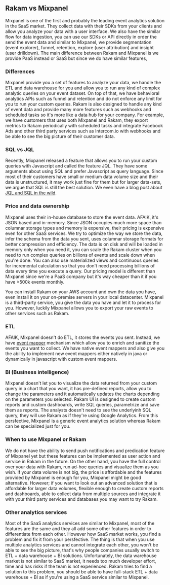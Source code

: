 ## Rakam vs Mixpanel

Mixpanel is one of the first and probably the leading event analytics solution in the SaaS market. 
They collect data with their SDKs from your clients and allow you analyze your data with a user interface. 
We also have the similar flow for data ingestion, you can use our SDKs or API directly in order the send the event data 
and similar to Mixpanel, we provide segmentation (event explorer), funnel, retention, explore (user attribution) and insight (user drilldown).
The main difference between Rakam and Mixpanel is we provide PaaS instead or SaaS but since we do have similar features,  

### Differences

Mixpanel provide you a set of features to analyze your data, we handle the ETL and data warehouse for you and allow you to run any kind of complex analytic queries on your event dataset. 
On top of that, we have behavioral analytics APIs such as funnel and retention and do not enforce any limit for you to run your custom queries.
Rakam is also designed to handle any kind of event data and provide many more features such as webhooks and scheduled tasks 
so it's more like a data hub for your company. 
For example, we have customers that uses both Mixpanel and Rakam, 
they export metrics to Rakam periodically with scheduled tasks and integrate 
Facebook Ads and other third party services such as Intercom.io with webhooks and be able to see the big picture of their customer data. 

### SQL vs JQL

Recently, Mixpanel released a feature that allows you to run your custom queries with Javascript and called the feature JQL. They have some arguments about using SQL and prefer Javascript as query language. Since most of their customers have small or medium data volume size and their data is unstructured, it may work just fine for them but for larger data-sets, we argue that SQL is still the best solution. We even have a blog post about [JQL and SQL in the wild](https://blog.rakam.io/why-sql-superior-for-analytic-queries-comparison-with-mixpanels-jql-ec9935f292bd).


### Price and data ownership
Mixpanel uses their in-house database to store the event data. AFAIK, it's JSON based and in-memory. Since JSON occupies much more space than columnar storage types and memory is expensive, their pricing is expensive even for other SaaS services. We try to optimize the way we store the data, infer the schema from the data you sent, uses columnar storage formats for better compression and efficiency. The data is on disk and will be loaded in memory only when you need it, you can scale the Rakam cluster when you need to run complex queries on billions of events and scale down when you're done. You can also use materialized views and continuous queries for incremental calculation so that you don't need processing billions of data every time you execute a query. Our pricing model is different than Mixpanel since we're a PaaS company but it's way cheaper than it if you have >500k events monthly.

You can install Rakam on your AWS account and own the data you have, even install it on your on-premise servers in your local datacenter. Mixpanel is a third-party service, you give the data you have and let it to process for you. However, luckily Mixpanel allows you to export your raw events to other services such as Rakam.

### ETL
AFAIK, Mixpanel doesn't do ETL, it stores the events you sent. Instead, we have [event mapper](/doc/buremba/rakam-wiki/master/Event-Mappers) mechanism which allow you to enrich and sanitize the events you want to collect. We have native event mappers and also give you the ability to implement new event mappers either natively in java or dynamically in javascript with custom event mappers.

### BI (Business intelligence)
Mixpanel doesn't let you to visualize the data returned from your custom query in a chart that you want, it has pre-defined reports, allow you to change the parameters and it automatically updates the charts depending on the parameters you selected. Rakam UI is designed to create custom reports and custom dashboards, write SQL queries, parametrize and save them as reports. The analysts doesn't need to see the underlyinh SQL query, they will use Rakam as if they're using Google Analytics. From this persfective, Mixpanel is a generic event analytics solution whereas Rakam can be specialized just for you.

### When to use Mixpanel or Rakam
We do not have the ability to send push notifications and predication feature of Mixpanel yet 
but these features can be implemented as user action and service in Rakam in the future. On the other hand, you have the full control over your data with Rakam, run ad-hoc queries and visualize them as you wish. If your data volume is not big, the price is affordable and the features provided by Mixpanel is enough for you, Mixpanel might be good alternative. However; if you want to look out an advanced solution that is affordable for larger data volumes, flexible enough to create custom reports and dashboards, able to collect data from multiple sources and integrate it with your third party services and databases you may want to try Rakam.

### Other analytics services
Most of the SaaS analytics services are similar to Mixpanel, most of the features are the same and they all add some other features in order to differentiate from each other. However how SaaS market works, you find a problem and fix it from your persfective. The thing is that when you use multiple analytics services and cannot integrate each other, you won't be able to see the big picture, that's why people companies usually switch to ETL + data warehouse + BI solutions. Unfortunately, the data warehouse market is not similar to SaaS market, it needs too much developer effort, time and has risks if the team is not experienced. Rakam tries to find a solution to this problem, you should be able to have full-stack ETL + data warehouse + BI as if you're using a SaaS service similar to Mixpanel.
